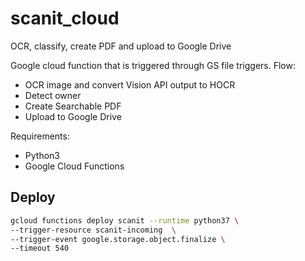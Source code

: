 # scanit_cloud

OCR, classify, create PDF and upload to Google Drive

Google cloud function that is triggered through GS file triggers.
Flow:

- OCR image and convert Vision API output to HOCR
- Detect owner
- Create Searchable PDF
- Upload to Google Drive

Requirements:

- Python3
- Google Cloud Functions

## Deploy

```bash
gcloud functions deploy scanit --runtime python37 \
--trigger-resource scanit-incoming  \
--trigger-event google.storage.object.finalize \
--timeout 540
```